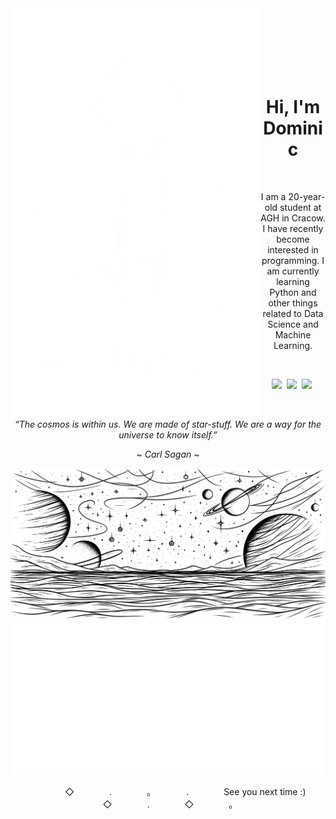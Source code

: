 <picture>
  <source media="(prefers-color-scheme: dark)" align="left" srcset="https://github.com/domi2k/domi2k/blob/main/avatar_light.png" width="400">
  <source media="(prefers-color-scheme: light)" align="left" srcset="https://github.com/domi2k/domi2k/blob/main/avatar_dark.png" width="400">
  <img alt="Avatar" align="left" src="https://github.com/domi2k/domi2k/blob/main/avatar_light.png" width="400">
</picture>
<br><br><br><br><br><br>

<h1 align="center">Hi, I'm Dominic</h1>
<br>

<p align="center">I am a 20-year-old student at AGH in Cracow. I have recently become interested in programming. I am currently learning Python and other things related to Data Science and Machine Learning.</p>
<br>

<p align="center">
  <a href="https://github.com/domi2k"><img src="https://img.shields.io/badge/-Github-FFFFFF?style=for-the-badge&logo=Github&logoColor=black"/></a>&nbsp;
  <a href="https://discordapp.com/users/329876941631127554"><img src="https://img.shields.io/badge/-Discord-FFFFFF?style=for-the-badge&logo=Discord&logoColor=black"/></a>&nbsp;
  <a href=""><img src="https://img.shields.io/badge/-Twitter-FFFFFF?style=for-the-badge&logo=Twitter&logoColor=black"/></a>&nbsp;
</p>
<br>

<p align="center"><i>“The cosmos is within us. We are made of star-stuff. We are a way for the universe to know itself.”</i></p>
<p align="center"><i>~  Carl Sagan  ~</i></p>

<img src="https://github.com/domi2k/domi2k/blob/main/footer_dark.png#gh-light-mode-only"/>
<img src="https://github.com/domi2k/domi2k/blob/main/footer_light.png#gh-dark-mode-only"/>
<p align="center">　　　　◇　　　　.　　　　。　　　　.　　　　See you next time :)　　　　◇　　　　.　　　　◇　　　　。　　　　</p>
